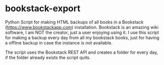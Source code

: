 # bookstack-export
Python Script for making HTML backups of all books in a Bookstack (https://www.bookstackapp.com) installation. Bookstack is an amazing wiki software, I am NOT the creator, just a user enjoying using it. 
I use this script for making a backup every day from all my bookstack books, just for having a offline backup in case the instance is not available.

The script uses the Bookstack REST API and creates a folder for every day, if the folder already exists the script quits.
